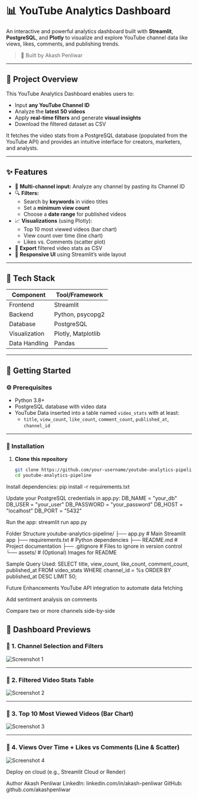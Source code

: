 # 📊 YouTube Analytics Dashboard

An interactive and powerful analytics dashboard built with **Streamlit**, **PostgreSQL**, and **Plotly** to visualize and explore YouTube channel data like views, likes, comments, and publishing trends.

> 🚀 Built by Akash Penliwar

---

## 📌 Project Overview

This YouTube Analytics Dashboard enables users to:
- Input **any YouTube Channel ID**
- Analyze the **latest 50 videos**
- Apply **real-time filters** and generate **visual insights**
- Download the filtered dataset as CSV

It fetches the video stats from a PostgreSQL database (populated from the YouTube API) and provides an intuitive interface for creators, marketers, and analysts.

---

## ✨ Features

- 🔄 **Multi-channel input:** Analyze any channel by pasting its Channel ID
- 🔍 **Filters:**
  - Search by **keywords** in video titles
  - Set a **minimum view count**
  - Choose a **date range** for published videos
- 📈 **Visualizations** (using Plotly):
  - Top 10 most viewed videos (bar chart)
  - View count over time (line chart)
  - Likes vs. Comments (scatter plot)
- 💾 **Export** filtered video stats as CSV
- 📱 **Responsive UI** using Streamlit’s wide layout

---

## 🧱 Tech Stack

| Component       | Tool/Framework        |
|-----------------|-----------------------|
| Frontend        | Streamlit             |
| Backend         | Python, psycopg2      |
| Database        | PostgreSQL            |
| Visualization   | Plotly, Matplotlib    |
| Data Handling   | Pandas                |

---

## 🚀 Getting Started

### ⚙️ Prerequisites

- Python 3.8+
- PostgreSQL database with video data
- YouTube Data inserted into a table named `video_stats` with at least:
  - `title`, `view_count`, `like_count`, `comment_count`, `published_at`, `channel_id`

---

### 🔧 Installation

1. **Clone this repository**
   ```bash
   git clone https://github.com/your-username/youtube-analytics-pipeline.git
   cd youtube-analytics-pipeline

Install dependencies:
pip install -r requirements.txt

Update your PostgreSQL credentials in app.py:
DB_NAME = "your_db"
DB_USER = "your_user"
DB_PASSWORD = "your_password"
DB_HOST = "localhost"
DB_PORT = "5432"

Run the app:
streamlit run app.py

Folder Structure
youtube-analytics-pipeline/
├── app.py                  # Main Streamlit app
├── requirements.txt        # Python dependencies
├── README.md               # Project documentation
├── .gitignore              # Files to ignore in version control
└── assets/                 # (Optional) Images for README


Sample Query Used:
SELECT title, view_count, like_count, comment_count, published_at
FROM video_stats
WHERE channel_id = %s
ORDER BY published_at DESC
LIMIT 50;

Future Enhancements
 YouTube API integration to automate data fetching

 Add sentiment analysis on comments

 Compare two or more channels side-by-side

## 📸 Dashboard Previews

### 🔹 1. Channel Selection and Filters
![Screenshot 1](Screenshot1.png)

---

### 🔹 2. Filtered Video Stats Table
![Screenshot 2](Screenshot2.png)

---

### 🔹 3. Top 10 Most Viewed Videos (Bar Chart)
![Screenshot 3](Screenshot3.png)

---

### 🔹 4. Views Over Time + Likes vs Comments (Line & Scatter)
![Screenshot 4](Screenshot4.png)



 Deploy on cloud (e.g., Streamlit Cloud or Render)


 Author
Akash Penliwar
LinkedIn: linkedin.com/in/akash-penliwar
GitHub: github.com/akashpenliwar
